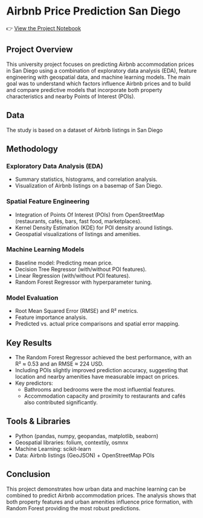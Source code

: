 # Airbnb Price Prediction San Diego

👉 [View the Project Notebook](Airbnb_GroupProject.ipynb)

## Project Overview

This university project focuses on predicting Airbnb accommodation prices in San Diego using a combination of exploratory data analysis (EDA), feature engineering with geospatial data, and machine learning models.
The main goal was to understand which factors influence Airbnb prices and to build and compare predictive models that incorporate both property characteristics and nearby Points of Interest (POIs).

 ## Data
 The study is based on a dataset of Airbnb listings in San Diego

 ## Methodology
### Exploratory Data Analysis (EDA)
- Summary statistics, histograms, and correlation analysis.
- Visualization of Airbnb listings on a basemap of San Diego.

### Spatial Feature Engineering
- Integration of Points Of Interest (POIs) from OpenStreetMap (restaurants, cafés, bars, fast food, marketplaces).
- Kernel Density Estimation (KDE) for POI density around listings.
- Geospatial visualizations of listings and amenities.

### Machine Learning Models
- Baseline model: Predicting mean price.
- Decision Tree Regressor (with/without POI features).
- Linear Regression (with/without POI features).
- Random Forest Regressor with hyperparameter tuning.

### Model Evaluation
- Root Mean Squared Error (RMSE) and R² metrics.
- Feature importance analysis.
- Predicted vs. actual price comparisons and spatial error mapping.


## Key Results
- The Random Forest Regressor achieved the best performance, with an R² ≈ 0.53 and an RMSE ≈ 224 USD.
- Including POIs slightly improved prediction accuracy, suggesting that location and nearby amenities have measurable impact on prices.
- Key predictors:
  - Bathrooms and bedrooms were the most influential features.
  - Accommodation capacity and proximity to restaurants and cafés also contributed significantly.
 
## Tools & Libraries
- Python (pandas, numpy, geopandas, matplotlib, seaborn)
- Geospatial libraries: folium, contextily, osmnx
- Machine Learning: scikit-learn
- Data: Airbnb listings (GeoJSON) + OpenStreetMap POIs

## Conclusion
This project demonstrates how urban data and machine learning can be combined to predict Airbnb accommodation prices. 
The analysis shows that both property features and urban amenities influence price formation, with Random Forest providing the most robust predictions.

